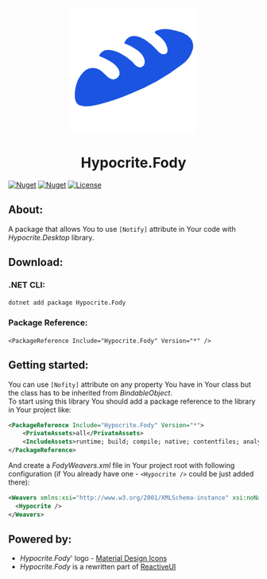 <p align="center">
  <a href="https://github.com/CrackAndDie">
    <img src="https://raw.githubusercontent.com/CADindustries/container/main/logos/baguette-custom.png" alt="Abdrakov.Solutions logo" width="256" height="256">
  </a>
</p>
<h1 align="center">Hypocrite.Fody</h1>  

[![Nuget](https://img.shields.io/nuget/v/Hypocrite.Fody.svg)](http://nuget.org/packages/Hypocrite.Fody)
[![Nuget](https://img.shields.io/nuget/dt/Hypocrite.Fody.svg)](http://nuget.org/packages/Hypocrite.Fody)
[![License](https://img.shields.io/badge/license-MIT-blue.svg)](https://github.com/CrackAndDie/Hypocrite.Fody/blob/main/LICENSE)

<h2>About:</h2>  

A package that allows You to use ```[Notify]``` attribute in Your code with *Hypocrite.Desktop* library. 

<h2>Download:</h2>  

<h3>.NET CLI:</h3>  

```dotnet add package Hypocrite.Fody```

<h3>Package Reference:</h3>  

```<PackageReference Include="Hypocrite.Fody" Version="*" />```   

<h2>Getting started:</h2>  

You can use ```[Nofity]``` attribute on any property You have in Your class but the class has to be inherited from *BindableObject*.  
To start using this library You should add a package reference to the library in Your project like:
```xml
<PackageReference Include="Hypocrite.Fody" Version="*">
    <PrivateAssets>all</PrivateAssets>
    <IncludeAssets>runtime; build; compile; native; contentfiles; analyzers; buildtransitive</IncludeAssets>
</PackageReference>
```
And create a *FodyWeavers.xml* file in Your project root with following configuration (if You already have one - ```<Hypocrite />``` could be just added there):
```xml
<Weavers xmlns:xsi="http://www.w3.org/2001/XMLSchema-instance" xsi:noNamespaceSchemaLocation="FodyWeavers.xsd">
  <Hypocrite />
</Weavers>
```

<h2>Powered by:</h2>  

- *Hypocrite.Fody*' logo - [Material Design Icons](https://materialdesignicons.com/)
- *Hypocrite.Fody* is a rewritten part of [ReactiveUI](https://github.com/reactiveui/ReactiveUI)
